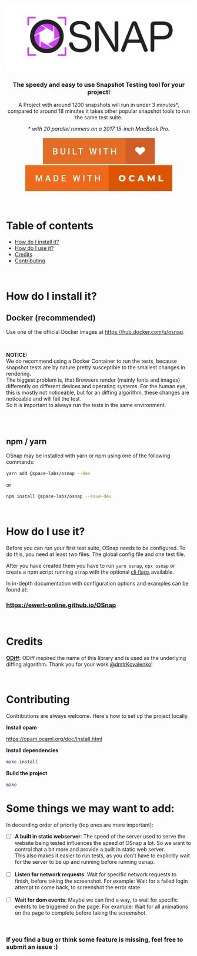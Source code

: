 <div align="center">
  <img width="600" src="https://github.com/eWert-Online/OSnap/blob/master/docs/logo.png"/>
</div>

<h3 align="center"> The speedy and easy to use Snapshot Testing tool for your project! </h3>
<p align="center">
  A Project with around 1200 snapshots will run in under 3 minutes*, <br />
  compared to around 18 minutes it takes other popular snapshot tools to run the same test suite.
</p>
<div align="center">
  <i align="center">* with 20 parallel runners on a 2017 15-inch MacBook Pro.</i>
</div>
<br />
<div align="center">
    <img src="https://github.com/eWert-Online/OSnap/blob/master/docs/built-with-love.svg" alt="<3">
    <img src="https://github.com/eWert-Online/OSnap/blob/master/docs/made-with-ocaml.svg" alt="made with ocaml">
</div>

<br />
<br />

# Table of contents

- [How do I install it?](#how-do-i-install-it)
- [How do I use it?](#how-do-i-use-it)
- [Credits](#credits)
- [Contributing](#contributing)

<br />

# How do I install it?

## Docker (recommended)

Use one of the official Docker images at https://hub.docker.com/u/osnap.

<br />

**NOTICE:** <br />
We do recommend using a Docker Container to run the tests, because snapshot tests are by nature pretty susceptible to the smallest changes in rendering. <br />
The biggest problem is, that Browsers render (mainly fonts and images) differently on different devices and operating systems. For the human eye, this is mostly not noticeable, but for an diffing algorithm, these changes are noticeable and will fail the test. <br />
So it is important to always run the tests in the same environment.

<br />
<br />

## npm / yarn

OSnap may be installed with yarn or npm using one of the following commands:

```bash
yarn add @space-labs/osnap --dev
```

or

```bash
npm install @space-labs/osnap --save-dev
```

<br />

# How do I use it?

Before you can run your first test suite, OSnap needs to be configured. To do this, you need at least two files. The global config file and one test file.

After you have created them you have to run `yarn osnap`, `npx osnap` or create a npm script running `osnap` with the optional [cli flags](https://ewert-online.github.io/OSnap/cli) available.

In in-depth documentation with configuration options and examples can be found at:

### **https://ewert-online.github.io/OSnap**

<br />

# Credits

**[ODiff](https://github.com/dmtrKovalenko/odiff):**
ODiff inspired the name of this library and is used as the underlying diffing algorithm.
Thank you for your work [@dmtrKovalenko](https://github.com/dmtrKovalenko)!

<br />

# Contributing

Contributions are always welcome. Here's how to set up the project locally.

**Install opam**

https://opam.ocaml.org/doc/Install.html

**Install dependencies**
```sh
make install
```

**Build the project**
```sh
make
```

# Some things we may want to add:

In decending order of priority (top ones are more important):

- [ ] **A built in static webserver**:
      The speed of the server used to serve the website being tested influences the speed of OSnap a lot. So we want to control that a bit more and provide a built in static web server. <br />
      This also makes it easier to run tests, as you don't have to explicitly wait for the server to be up and running before running osnap.
      <br /><br />
- [ ] **Listen for network requests**:
      Wait for specific network requests to finish, before taking the screenshot. For example: Wait for a failed login attempt to come back, to screenshot the error state
      <br /><br />
- [ ] **Wait for dom events**:
      Maybe we can find a way, to wait for specific events to be triggered on the page. For example: Wait for all animations on the page to complete before taking the screenshot.

<br />

### If you find a bug or think some feature is missing, feel free to submit an issue :)
